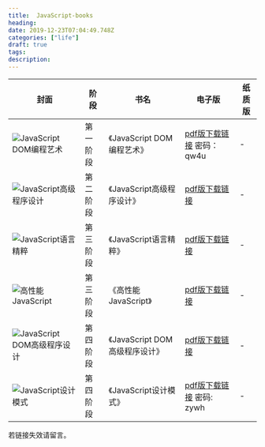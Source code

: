 ```yaml
---
title:  JavaScript-books
heading: 
date: 2019-12-23T07:04:49.748Z
categories: ["life"]
draft: true
tags: 
description: 
---
```



|封面|阶段|书名|电子版|纸质版|
|-|-|-|-|-|
|![JavaScript DOM编程艺术](https://gitee.com/smile365/blogimg/raw/master/sxy91/1577087288354.png)|第一阶段|《JavaScript DOM编程艺术》|[pdf版下载链接](http://pan.baidu.com/s/1qYFeo5Q) 密码：qw4u  |-|
|![JavaScript高级程序设计](https://gitee.com/smile365/blogimg/raw/master/sxy91/1577087248874.png)|第二阶段|《JavaScript高级程序设计》|[pdf版下载链接](https://github.com/shihyu/JavaScript/blob/master/books/JavaScript%E9%AB%98%E7%BA%A7%E7%A8%8B%E5%BA%8F%E8%AE%BE%E8%AE%A1%EF%BC%88%E7%AC%AC3%E7%89%88%EF%BC%89%E3%80%91%E4%B8%AD%E6%96%87%20%E9%AB%98%E6%B8%85%20%E5%AE%8C%E6%95%B4%20%E8%AF%A6%E7%BB%86%E4%B9%A6%E7%AD%BE%E7%89%88.pdf)|-|
|![JavaScript语言精粹](https://gitee.com/smile365/blogimg/raw/master/sxy91/1577087212121.png)|第三阶段|《JavaScript语言精粹》|[pdf版下载链接](https://github.com/k-water/studyFiles/blob/master/Electronic%20books/JavaScript%E8%AF%AD%E8%A8%80%E7%B2%BE%E7%B2%B9%EF%BC%88%E4%BF%AE%E8%AE%A2%E7%89%88%EF%BC%89.pdf)|-|
|![高性能JavaScript](https://gitee.com/smile365/blogimg/raw/master/sxy91/1577087180321.png)|第三阶段|《高性能JavaScript》|[pdf版下载链接](https://github.com/mynane/PDF/blob/master/%E9%AB%98%E6%80%A7%E8%83%BDJavaScript_%E7%BC%96%E7%A8%8B.pdf)|-|
|![JavaScript DOM高级程序设计](https://gitee.com/smile365/blogimg/raw/master/sxy91/1577087143800.png)|第四阶段|《JavaScript DOM高级程序设计》|[pdf版下载链接](https://github.com/shihyu/JavaScript/blob/master/books/JavaScript%E9%AB%98%E7%BA%A7%E7%A8%8B%E5%BA%8F%E8%AE%BE%E8%AE%A1%EF%BC%88%E7%AC%AC3%E7%89%88%EF%BC%89%E3%80%91%E4%B8%AD%E6%96%87%20%E9%AB%98%E6%B8%85%20%E5%AE%8C%E6%95%B4%20%E8%AF%A6%E7%BB%86%E4%B9%A6%E7%AD%BE%E7%89%88.pdf)|-|
|![JavaScript设计模式](https://gitee.com/smile365/blogimg/raw/master/sxy91/1577087084251.png)|第四阶段|《JavaScript设计模式》|[pdf版下载链接](http://pan.baidu.com/s/1sjOfAmL) 密码: zywh|-|

若链接失效请留言。

